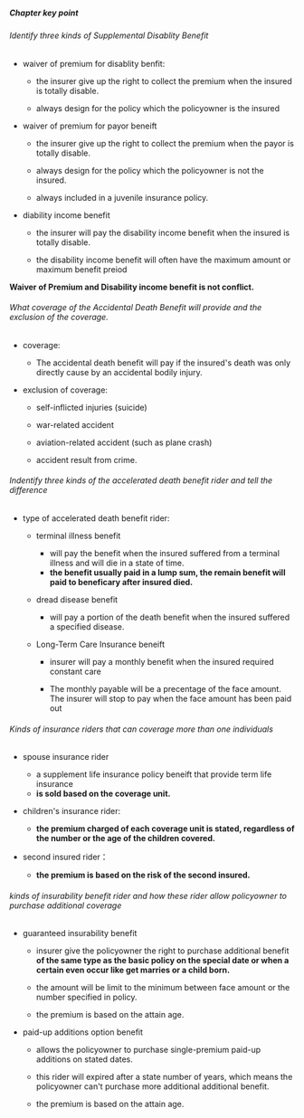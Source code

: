 ##### Chapter key point

###### Identify three kinds of Supplemental Disablity Benefit

- waiver of premium for disablity benfit:
  
  - the insurer give up the right to collect the premium when the insured is totally disable.
  
  - always design for the policy which the policyowner is the insured

- waiver of premium for payor beneift
  
  - the insurer give up the right to collect the premium when the payor is totally disable.
  
  - always design for the policy which the policyowner is not the insured.
  
  - always included in a juvenile insurance policy.

- diability income benefit
  
  - the insurer will pay the disability income benefit when the insured is totally disable.
  
  - the disability income benefit will often have the maximum amount or maximum benefit preiod

**Waiver of Premium and Disability income benefit is not conflict.**

###### What coverage of the Accidental Death Benefit will provide and the exclusion of the coverage.

- coverage:
  
  - The accidental death benefit will pay if the insured's death was only directly cause by an accidental bodily injury.

- exclusion of coverage:
  
  - self-inflicted injuries (suicide)
  
  - war-related accident
  
  - aviation-related accident (such as plane crash)
  
  - accident result from crime. 

###### Indentify three kinds of the accelerated death benefit rider and tell the difference

- type of accelerated death benefit rider:
  - terminal illness benefit
    
    - will pay the benefit when the insured suffered from a terminal illness and will die in a state of time.
    - **the benefit usually paid in a lump sum, the remain benefit will paid to beneficary after insured died.**
  
  - dread disease benefit
    
    - will pay a portion of the death benefit when the insured suffered a specified disease.
  
  - Long-Term Care Insurance beneift
    
    - insurer will pay a monthly benefit when the insured required constant care
    
    - The monthly payable will be a precentage of the face amount. The insurer will stop to pay when the face amount has been paid out

###### Kinds of insurance riders that can coverage more than one individuals

- spouse insurance rider
  
  - a supplement life insurance policy beneift that provide term life insurance
  - **is sold based on the coverage unit.**

- children's insurance rider:
  
  - **the premium charged of each coverage unit is stated, regardless of the number or the age of the children covered.**

- second insured rider：
  
  - **the premium is based on the risk of the second insured.**

###### kinds of insurability benefit rider and how these rider allow policyowner to purchase additional coverage

- guaranteed insurability benefit
  
  - insurer give the policyowner the right to purchase additional benefit **of the same type as the basic policy on the special date or when a certain even occur like get marries or a child born.** 
  
  - the amount will be limit to the minimum between face amount or the number specified in policy.
  
  - the premium is based on the attain age.

- paid-up additions option benefit
  
  - allows the policyowner to purchase single-premium paid-up additions on stated dates.
  
  - this rider will expired after a state number of years, which means the policyowner can't purchase more additional additional benefit.
  
  - the premium is based on the attain age.
